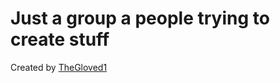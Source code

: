 # Just a group a people trying to create stuff

Created by [TheGloved1](https://github.com/TheGloved1)
